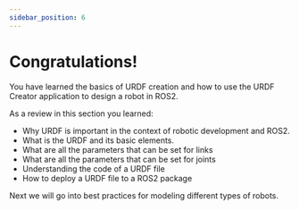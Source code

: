 ```yaml
---
sidebar_position: 6
---
```


# Congratulations!

You have learned the basics of URDF creation and how to use the URDF Creator application to design a robot in ROS2.

As a review in this section you learned:

- Why URDF is important in the context of robotic development and ROS2.
- What is the URDF and its basic elements.
- What are all the parameters that can be set for links
- What are all the parameters that can be set for joints
- Understanding the code of a URDF file
- How to deploy a URDF file to a ROS2 package


Next we will go into best practices for modeling different types of robots.